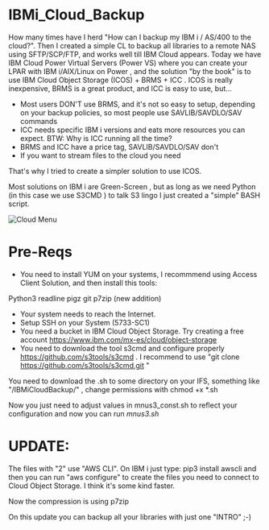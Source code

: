 # IBMi_Cloud_Backup

How many times have I herd "How can I backup my IBM i / AS/400 to the cloud?". 
Then I created a simple CL to backup all libraries to a remote NAS using SFTP/SCP/FTP, and works well till IBM Cloud appears.
Today we have IBM Cloud Power Virtual Servers (Power VS) where you can create your LPAR with IBM i/AIX/Linux on Power , and the solution "by the book" is to use IBM Cloud Object Storage (ICOS) + BRMS + ICC . ICOS is really inexpensive, BRMS is a great product, and ICC is easy to use, but...

* Most users DON'T use BRMS, and it's not so easy to setup, depending on your backup policies, so most people use SAVLIB/SAVDLO/SAV commands
* ICC needs specific IBM i versions and eats more resources you can expect. BTW: Why is ICC running all the time?
* BRMS and ICC have a price tag, SAVLIB/SAVDLO/SAV don't
* If you want to stream files to the cloud you need 

That's why I tried to create a simpler solution to use ICOS.

Most solutions on IBM i are Green-Screen , but as long as we need Python (in this case we use S3CMD ) to talk S3 lingo I just created a "simple" BASH script.

![Cloud Menu](https://github.com/dkesselman/IBMi_Cloud_Backup/blob/main/IBMi_Backup_to_IBM_COS.png "IBM i Cloud Object Storage Backup - Menu")

# Pre-Reqs

* You need to install YUM on your systems, I recommmend using Access Client Solution, and then install this tools:

Python3
readline
pigz
git
p7zip (new addition)

* Your system needs to reach the Internet. 
* Setup SSH on your System (5733-SC1)
* You need a bucket in IBM Cloud Object Storage. Try creating a free account https://www.ibm.com/mx-es/cloud/object-storage
* You need to download the tool s3cmd and configure properly   https://github.com/s3tools/s3cmd . I recommend to use "git clone https://github.com/s3tools/s3cmd.git "

You need to download the .sh to some directory on your IFS, something like "/IBMiCloudBackup/" , change permissions with chmod +x *.sh 

Now you just need to adjust values in mnus3_const.sh to reflect your configuration and now you can run *mnus3.sh* 


# UPDATE:

The files with "2" use "AWS CLI". On IBM i just type: pip3 install awscli and then you can run "aws configure" to create the files you need to connect to Cloud Object Storage. I think it's some kind faster.

Now the compression is using p7zip

On this update you can backup all your libraries with just one "INTRO" ;-)



